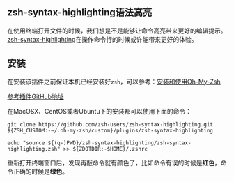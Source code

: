 ## zsh-syntax-highlighting语法高亮

在使用终端打开文件的时候，我们想是不是能够让命令高亮带来更好的编辑提示。[zsh-syntax-highlighting](https://github.com/zsh-users/zsh-syntax-highlighting)在操作命令行的时候或许能带来更好的体验。


## 安装

在安装该插件之前保证本机已经安装好`zsh`，可以参考：[安装和使用Oh-My-Zsh](/others/install-and-use-oh-my-zsh.md)

[参考插件GitHub地址](https://github.com/zsh-users/zsh-syntax-highlighting/blob/master/INSTALL.md)

在MacOSX、CentOS或者Ubuntu下的安装都可以使用下面的命令：

```
git clone https://github.com/zsh-users/zsh-syntax-highlighting.git ${ZSH_CUSTOM:-~/.oh-my-zsh/custom}/plugins/zsh-syntax-highlighting

echo "source ${(q-)PWD}/zsh-syntax-highlighting/zsh-syntax-highlighting.zsh" >> ${ZDOTDIR:-$HOME}/.zshrc
```

重新打开终端窗口后，发现再敲命令就有颜色了，比如命令有误的时候是**红色**，命令正确的时候是**绿色**。